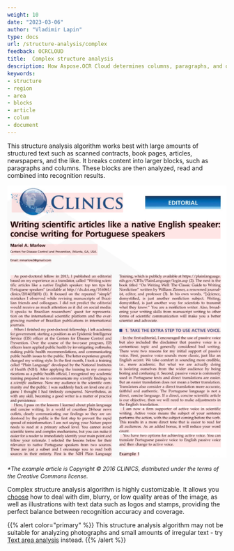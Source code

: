 ```yaml
---
weight: 10
date: "2023-03-06"
author: "Vladimir Lapin"
type: docs
url: /structure-analysis/complex
feedback: OCRCLOUD
title:  Complex structure analysis
description: How Aspose.OCR Cloud determines columns, paragraphs, and other major blocks of text.
keywords:
- structure
- region
- area
- blocks
- article
- colum
- document
---
```


This structure analysis algorithm works best with large amounts of structured text such as scanned contracts, book pages, articles, newspapers, and the like. It breaks content into larger blocks, such as paragraphs and columns. These blocks are then analyzed, read and combined into recognition results.

![Complex structure analysis algorithm](dsr.png)

<span style="font-size: 90%;">_\*The example article is Copyright &copy; 2016 CLINICS, distributed under the terms of the Creative Commons license._</span>

Complex structure analysis algorithm is highly customizable. It allows you [choose](/ocr/dsr-confidence/) how to deal with dim, blurry, or low quality areas of the image, as well as illustrations with text data such as logos and stamps, providing the perfect balance between recognition accuracy and coverage.

{{% alert color="primary" %}}
This structure analysis algorithm may not be suitable for analyzing photographs and small amounts of irregular text - try [Text area analysis](/ocr/structure-analysis/text/) instead.
{{% /alert %}}

